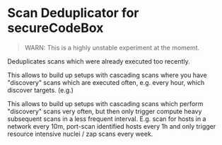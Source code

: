 # Scan Deduplicator for secureCodeBox 

> WARN: This is a highly unstable experiment at the momemt.

Deduplicates scans which were already executed too recently.

This allows to build up setups with cascading scans where you have "discovery" scans which are executed often, e.g. every hour, which discover targets. (e.g.)


This allows to build up setups with cascading scans which perform "discovery" scans very often, but then only trigger compute heavy subsequent scans in a less frequent interval. E.g. scan for hosts in a network every 10m, port-scan identified hosts every 1h and only trigger resource intensive nuclei / zap scans every week.